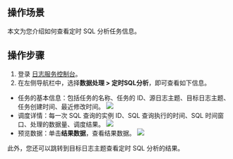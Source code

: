 ## 操作场景

本文为您介绍如何查看定时 SQL 分析任务信息。

## 操作步骤

1. 登录 [日志服务控制台](https://console.cloud.tencent.com/cls/overview)。
2. 在左侧导航栏中，选择**数据处理 > 定时SQL分析**，即可查看如下信息。
 - 任务的基本信息：包括任务的名称、任务的 ID、源日志主题、目标日志主题、任务创建时间、最近修改时间。
![](https://qcloudimg.tencent-cloud.cn/raw/9200bf7792e5894c14e7da4e67332371.png)
 - 调度详情：每一次 SQL 查询的实例 ID、SQL 查询执行的时间、SQL 时间窗口、处理的数据量、调度结果。
![](https://qcloudimg.tencent-cloud.cn/raw/b5637eab07a763159f0baa999b2d46d0.png)
 - 预览数据：单击**结果数据**，查看结果数据。
 ![](https://qcloudimg.tencent-cloud.cn/raw/085c8781ec9b78e30f4390660a69782c.png)
 
此外，您还可以跳转到目标日志主题查看定时 SQL 分析的结果。
